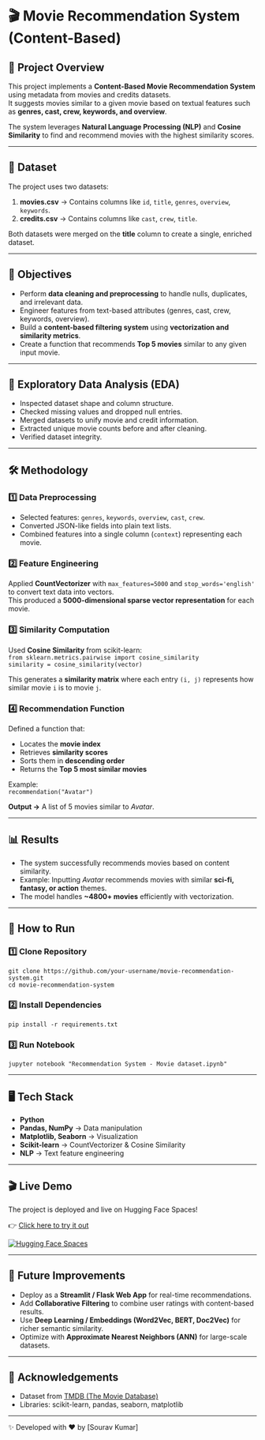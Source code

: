 # 🎬 Movie Recommendation System (Content-Based)

## 📌 Project Overview
This project implements a **Content-Based Movie Recommendation System** using metadata from movies and credits datasets.  
It suggests movies similar to a given movie based on textual features such as **genres, cast, crew, keywords, and overview**.  

The system leverages **Natural Language Processing (NLP)** and **Cosine Similarity** to find and recommend movies with the highest similarity scores.  

---

## 📂 Dataset
The project uses two datasets:  

1. **movies.csv** → Contains columns like `id`, `title`, `genres`, `overview`, `keywords`.  
2. **credits.csv** → Contains columns like `cast`, `crew`, `title`.  

Both datasets were merged on the **title** column to create a single, enriched dataset.  

---

## 🎯 Objectives
- Perform **data cleaning and preprocessing** to handle nulls, duplicates, and irrelevant data.  
- Engineer features from text-based attributes (genres, cast, crew, keywords, overview).  
- Build a **content-based filtering system** using **vectorization and similarity metrics**.  
- Create a function that recommends **Top 5 movies** similar to any given input movie.  

---

## 🔎 Exploratory Data Analysis (EDA)
- Inspected dataset shape and column structure.  
- Checked missing values and dropped null entries.  
- Merged datasets to unify movie and credit information.  
- Extracted unique movie counts before and after cleaning.  
- Verified dataset integrity.  

---

## 🛠️ Methodology

### 1️⃣ Data Preprocessing
- Selected features: `genres`, `keywords`, `overview`, `cast`, `crew`.  
- Converted JSON-like fields into plain text lists.  
- Combined features into a single column (`context`) representing each movie.  

### 2️⃣ Feature Engineering
Applied **CountVectorizer** with `max_features=5000` and `stop_words='english'` to convert text data into vectors.  
This produced a **5000-dimensional sparse vector representation** for each movie.  

### 3️⃣ Similarity Computation
Used **Cosine Similarity** from scikit-learn:  
`from sklearn.metrics.pairwise import cosine_similarity`  
`similarity = cosine_similarity(vector)`  

This generates a **similarity matrix** where each entry `(i, j)` represents how similar movie `i` is to movie `j`.  

### 4️⃣ Recommendation Function
Defined a function that:  
- Locates the **movie index**  
- Retrieves **similarity scores**  
- Sorts them in **descending order**  
- Returns the **Top 5 most similar movies**  

Example:  
`recommendation("Avatar")`  

**Output →** A list of 5 movies similar to *Avatar*.  

---

## 📊 Results
- The system successfully recommends movies based on content similarity.  
- Example: Inputting *Avatar* recommends movies with similar **sci-fi, fantasy, or action** themes.  
- The model handles **~4800+ movies** efficiently with vectorization.  

---

## 🚀 How to Run

### 1️⃣ Clone Repository  
`git clone https://github.com/your-username/movie-recommendation-system.git`  
`cd movie-recommendation-system`  

### 2️⃣ Install Dependencies  
`pip install -r requirements.txt`  

### 3️⃣ Run Notebook  
`jupyter notebook "Recommendation System - Movie dataset.ipynb"`  

---

## 🖥️ Tech Stack
- **Python**  
- **Pandas, NumPy** → Data manipulation  
- **Matplotlib, Seaborn** → Visualization  
- **Scikit-learn** → CountVectorizer & Cosine Similarity  
- **NLP** → Text feature engineering  

---

## 🎬 Live Demo
The project is deployed and live on Hugging Face Spaces!  

👉 [Click here to try it out](https://huggingface.co/spaces/Sourav-003/movie-recommendation-system)

[![Hugging Face Spaces](https://img.shields.io/badge/%F0%9F%A4%97%20Hugging%20Face-Spaces-blue)](https://huggingface.co/spaces/Sourav-003/movie-recommendation-system)

---

## 🔮 Future Improvements
- Deploy as a **Streamlit / Flask Web App** for real-time recommendations.  
- Add **Collaborative Filtering** to combine user ratings with content-based results.  
- Use **Deep Learning / Embeddings (Word2Vec, BERT, Doc2Vec)** for richer semantic similarity.  
- Optimize with **Approximate Nearest Neighbors (ANN)** for large-scale datasets.  

---

## 🙏 Acknowledgements
- Dataset from [TMDB (The Movie Database)](https://www.themoviedb.org/)  
- Libraries: scikit-learn, pandas, seaborn, matplotlib  

---

✨ Developed with ❤️ by [Sourav Kumar]  
